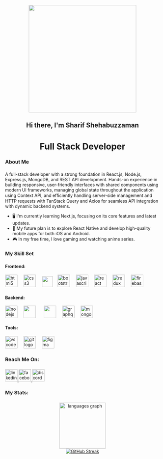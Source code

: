<div align="center">
  <img height="350" src="https://i.ibb.co.com/99Q2ZnNF/cover-photo.png"  />
</div>

###

<h2 align="center">Hi there, I'm Sharif Shehabuzzaman</h2>

###

<h1 align="center">Full Stack Developer</h1>

###

<h3 align="left">About Me</h3>

###

<p align="left">A full-stack developer with a strong foundation in React.js, Node.js, Express.js, MongoDB, and REST API development. Hands-on experience in building responsive, user-friendly interfaces with shared components using modern UI frameworks, managing global state throughout the application using Context API, and efﬁciently handling server-side management and HTTP requests 
with TanStack Query and Axios for seamless API integration with dynamic backend systems.<br><be>
                                                                                              
  - 🖥️ I'm currently learning Next.js, focusing on its core features and latest updates.<br>
  - 📱 My future plan is to explore React Native and develop high-quality mobile apps for both iOS and Android.<be>
  - 🎮 In my free time, I love gaming and watching anime series.</p>

###

<h3 align="left">My Skill Set</h3>

###

###

<h4 align="left">Frontend:</h3>

<div align="left">
  <img src="https://cdn.jsdelivr.net/gh/devicons/devicon/icons/html5/html5-original.svg" height="40" alt="html5 logo"  />
  <img width="12" />
  <img src="https://cdn.jsdelivr.net/gh/devicons/devicon/icons/css3/css3-original.svg" height="40" alt="css3 logo"  />
  <img width="12" />
  <img height="35" src="https://i.ibb.co.com/FqBx628T/Tailwind-CSS-Logo-svg-1.png"  />
  <img width="8" />
  <img src="https://cdn.jsdelivr.net/gh/devicons/devicon/icons/bootstrap/bootstrap-original.svg" height="40" alt="bootstrap logo"  />
  <img width="12" />
  <img src="https://cdn.jsdelivr.net/gh/devicons/devicon/icons/javascript/javascript-original.svg" height="40" alt="javascript logo"  />
  <img width="12" />
  <img src="https://cdn.jsdelivr.net/gh/devicons/devicon/icons/react/react-original.svg" height="40" alt="react logo"  />
  <img width="12" />
  <img src="https://cdn.jsdelivr.net/gh/devicons/devicon/icons/redux/redux-original.svg" height="40" alt="redux logo"  />
  <img width="12" />
  <img src="https://cdn.jsdelivr.net/gh/devicons/devicon/icons/firebase/firebase-plain-wordmark.svg" height="40" alt="firebase logo"  />
</div>

###

<h4 align="left">Backend:</h3>

<div align="left">
  <img src="https://cdn.jsdelivr.net/gh/devicons/devicon/icons/nodejs/nodejs-original.svg" height="40" alt="nodejs logo"  />
  <img width="12" />
  <img height="40" src="https://i.ibb.co.com/r2v38GL4/express.png"  />
  <img width="18" />
  <img height="40" src="https://i.ibb.co.com/mFcbyCP0/jwt-logo.png"  />
  <img width="12" />
  <img src="https://cdn.jsdelivr.net/gh/devicons/devicon/icons/graphql/graphql-plain.svg" height="40" alt="graphql logo"  />
  <img width="12" />
  <img src="https://cdn.jsdelivr.net/gh/devicons/devicon/icons/mongodb/mongodb-original.svg" height="40" alt="mongodb logo"  />
</div>


<h4 align="left">Tools:</h3>

<div align="left">
  <img src="https://cdn.jsdelivr.net/gh/devicons/devicon/icons/vscode/vscode-original.svg" height="40" alt="vscode logo"  />
  <img width="12" />
  <img src="https://cdn.jsdelivr.net/gh/devicons/devicon/icons/git/git-original.svg" height="40" alt="git logo"  />
  <img width="12" />
  <img src="https://cdn.jsdelivr.net/gh/devicons/devicon/icons/figma/figma-original.svg" height="40" alt="figma logo"  />
</div>

###

###

<h3 align="left">Reach Me On:</h3>

###

<div align="left">
  <a href="https://www.linkedin.com/in/sharifshehab" target="_blank">
    <img src="https://img.shields.io/static/v1?message=LinkedIn&logo=linkedin&label=&color=0077B5&logoColor=white&labelColor=&style=for-the-badge" height="40" alt="linkedin logo"  />
  </a>
  <a href="https://www.facebook.com/svshuvo.4.0" target="_blank">
    <img src="https://img.shields.io/static/v1?message=Facebook&logo=facebook&label=&color=1877F2&logoColor=white&labelColor=&style=for-the-badge" height="40" alt="facebook logo"  />
  </a>
  <a href="https://discord.com/users/svshuvo1885" target="_blank">
    <img src="https://img.shields.io/static/v1?message=Discord&logo=discord&label=&color=7289DA&logoColor=white&labelColor=&style=for-the-badge" height="40" alt="discord logo"  />
  </a>
</div>

###

<h3 align="left">My Stats:</h3>

###

<div align="center">
  <img src="https://github-readme-stats.vercel.app/api/top-langs?username=sharifshehab&locale=en&hide_title=false&layout=compact&card_width=320&langs_count=5&theme=tokyonight&hide_border=false&order=2" height="150" alt="languages graph" /> <br>
<!--     <img src="https://streak-stats.demolab.com?user=sharifshehab&locale=en&mode=daily&theme=dark&hide_border=false&border_radius=5&order=3" height="220" alt="streak graph"  /> -->
 <a href="https://git.io/streak-stats">
  <img src="https://nirzak-streak-stats.vercel.app?user=sharifshehab&theme=dark" alt="GitHub Streak">
 </a>


</div>

###
